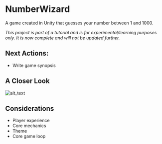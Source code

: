 # NumberWizard
A game created in Unity that guesses your number between 1 and 1000. 

*This project is part of a tutorial and is for experimental/learning purposes only. It is now complete and will not be updated further.*

## Next Actions:
- Write game synopsis

## A Closer Look
![alt_text](https://github.com/pippom/NumberWizard/blob/master/Screenshots/Core_1.png)

## Considerations
- Player experience
- Core mechanics
- Theme
- Core game loop

